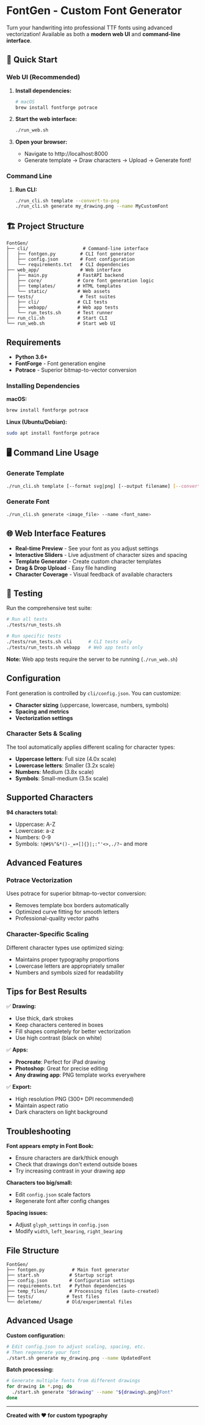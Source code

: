 # FontGen - Custom Font Generator

Turn your handwriting into professional TTF fonts using advanced vectorization! Available as both a **modern web UI** and **command-line interface**.

## 🚀 Quick Start

### Web UI (Recommended)
1. **Install dependencies:**
   ```bash
   # macOS
   brew install fontforge potrace
   ```

2. **Start the web interface:**
   ```bash
   ./run_web.sh
   ```

3. **Open your browser:**
   - Navigate to http://localhost:8000
   - Generate template → Draw characters → Upload → Generate font!

### Command Line
1. **Run CLI:**
   ```bash
   ./run_cli.sh template --convert-to-png
   ./run_cli.sh generate my_drawing.png --name MyCustomFont
   ```

## 🏗️ Project Structure

```
FontGen/
├── cli/                    # Command-line interface
│   ├── fontgen.py         # CLI font generator
│   ├── config.json        # Font configuration
│   └── requirements.txt   # CLI dependencies
├── web_app/               # Web interface
│   ├── main.py           # FastAPI backend
│   ├── core/             # Core font generation logic
│   ├── templates/        # HTML templates
│   └── static/           # Web assets
├── tests/                 # Test suites
│   ├── cli/              # CLI tests
│   ├── webapp/           # Web app tests
│   └── run_tests.sh      # Test runner
├── run_cli.sh            # Start CLI
└── run_web.sh            # Start web UI
```

## Requirements

- **Python 3.6+**
- **FontForge** - Font generation engine
- **Potrace** - Superior bitmap-to-vector conversion

### Installing Dependencies

**macOS:**
```bash
brew install fontforge potrace
```

**Linux (Ubuntu/Debian):**
```bash
sudo apt install fontforge potrace
```

## 🖥️ Command Line Usage

### Generate Template
```bash
./run_cli.sh template [--format svg|png] [--output filename] [--convert-to-png]
```

### Generate Font
```bash
./run_cli.sh generate <image_file> --name <font_name>
```

## 🌐 Web Interface Features

- **Real-time Preview** - See your font as you adjust settings
- **Interactive Sliders** - Live adjustment of character sizes and spacing
- **Template Generator** - Create custom character templates
- **Drag & Drop Upload** - Easy file handling
- **Character Coverage** - Visual feedback of available characters

## 🧪 Testing

Run the comprehensive test suite:

```bash
# Run all tests
./tests/run_tests.sh

# Run specific tests
./tests/run_tests.sh cli      # CLI tests only
./tests/run_tests.sh webapp   # Web app tests only
```

**Note:** Web app tests require the server to be running (`./run_web.sh`)

## Configuration

Font generation is controlled by `cli/config.json`. You can customize:

- **Character sizing** (uppercase, lowercase, numbers, symbols)
- **Spacing and metrics**
- **Vectorization settings**

### Character Sets & Scaling

The tool automatically applies different scaling for character types:
- **Uppercase letters**: Full size (4.0x scale)
- **Lowercase letters**: Smaller (3.2x scale) 
- **Numbers**: Medium (3.8x scale)
- **Symbols**: Small-medium (3.5x scale)

## Supported Characters

**94 characters total:**
- Uppercase: A-Z
- Lowercase: a-z  
- Numbers: 0-9
- Symbols: `!@#$%^&*()-_=+[]{}|;:"'<>,./?~` and more

## Advanced Features

### Potrace Vectorization
Uses potrace for superior bitmap-to-vector conversion:
- Removes template box borders automatically
- Optimized curve fitting for smooth letters
- Professional-quality vector paths

### Character-Specific Scaling
Different character types use optimized sizing:
- Maintains proper typography proportions
- Lowercase letters are appropriately smaller
- Numbers and symbols sized for readability

## Tips for Best Results

✅ **Drawing:**
- Use thick, dark strokes
- Keep characters centered in boxes
- Fill shapes completely for better vectorization
- Use high contrast (black on white)

✅ **Apps:**
- **Procreate**: Perfect for iPad drawing
- **Photoshop**: Great for precise editing
- **Any drawing app**: PNG template works everywhere

✅ **Export:**
- High resolution PNG (300+ DPI recommended)
- Maintain aspect ratio
- Dark characters on light background

## Troubleshooting

**Font appears empty in Font Book:**
- Ensure characters are dark/thick enough
- Check that drawings don't extend outside boxes
- Try increasing contrast in your drawing app

**Characters too big/small:**
- Edit `config.json` scale factors
- Regenerate font after config changes

**Spacing issues:**
- Adjust `glyph_settings` in `config.json`
- Modify `width`, `left_bearing`, `right_bearing`

## File Structure

```
FontGen/
├── fontgen.py          # Main font generator
├── start.sh           # Startup script
├── config.json        # Configuration settings
├── requirements.txt   # Python dependencies
├── temp_files/        # Processing files (auto-created)
├── tests/            # Test files
└── deleteme/         # Old/experimental files
```

## Advanced Usage

**Custom configuration:**
```bash
# Edit config.json to adjust scaling, spacing, etc.
# Then regenerate your font
./start.sh generate my_drawing.png --name UpdatedFont
```

**Batch processing:**
```bash
# Generate multiple fonts from different drawings
for drawing in *.png; do
  ./start.sh generate "$drawing" --name "${drawing%.png}Font"
done
```

---

**Created with ❤️ for custom typography**
